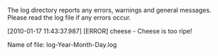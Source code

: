 The log directory reports any errors, warnings and general messages. Please read the log file if any errors occur.

[2010-01-17 11:43:37.987] [ERROR] cheese - Cheese is too ripe!

Name of file: log-Year-Month-Day.log